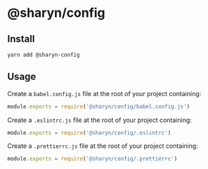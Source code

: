 # @sharyn/config

## Install

```bash
yarn add @sharyn-config
```

## Usage

Create a `babel.config.js` file at the root of your project containing:

```js
module.exports = require('@sharyn/config/babel.config.js')
```

Create a `.eslintrc.js` file at the root of your project containing:

```js
module.exports = require('@sharyn/config/.eslintrc')
```

Create a `.prettierrc.js` file at the root of your project containing:

```js
module.exports = require('@sharyn/config/.prettierrc')
```
